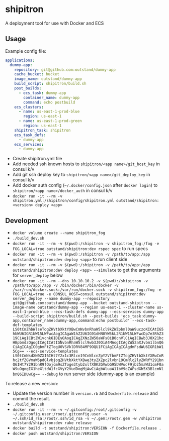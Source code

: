 # shipitron
A deployment tool for use with Docker and ECS

## Usage

Example config file:
```yaml
applications:
  dummy-app:
    repository: git@github.com:outstand/dummy-app
    cache_bucket: bucket
    image_name: outstand/dummy-app
    build_script: shipitron/build.sh
    post_builds:
      - ecs_task: dummy-app
        container_name: dummy-app
        command: echo postbuild
    ecs_clusters:
      - name: us-east-1-prod-blue
        region: us-east-1
      - name: us-east-1-prod-green
        region: us-east-1
    shipitron_task: shipitron
    ecs_task_defs:
      - dummy-app
    ecs_services:
      - dummy-app
```

- Create shipitron.yml file
- Add needed ssh known hosts to `shipitron/<app name>/git_host_key` in consul k/v
- Add git ssh deploy key to `shipitron/<app name>/git_deploy_key` in consul k/v
- Add docker auth config (`~/.docker/config.json` after `docker login`) to `shipitron/<app name>/docker_auth` in consul k/v
- `docker run -it --rm -v shipitron.yml:/shipitron/config/shipitron.yml outstand/shipitron:<version> deploy <app>`

## Development

- `docker volume create --name shipitron_fog`
- `./build_dev.sh`
- `docker run -it --rm -v $(pwd):/shipitron -v shipitron_fog:/fog -e FOG_LOCAL=true outstand/shipitron:dev rspec spec` to run specs
- `docker run -it --rm -v $(pwd):/shipitron -v /path/to/app:/app outstand/shipitron:dev deploy <app>` to run client side
- `docker run -it --rm -v $(pwd):/shipitron -v /path/to/app:/app outstand/shipitron:dev deploy <app> --simulate` to get the arguments for `server_deploy` below
- `docker run -it --rm --dns 10.10.10.2 -v $(pwd):/shipitron -v /path/to/app:/app -v /bin/docker:/bin/docker -v /var/run/docker.sock:/var/run/docker.sock -v shipitron_fog:/fog -e FOG_LOCAL=true -e CONSUL_HOST=consul outstand/shipitron:dev server_deploy --name dummy-app --repository git@github.com:outstand/dummy-app --bucket outstand-shipitron --image-name outstand/dummy-app --region us-east-1 --cluster-name us-east-1-prod-blue --ecs-task-defs dummy-app --ecs-services dummy-app --build-script shipitron/build.sh --post-builds 'ecs_task:dummy-app,container_name:dummy-app,command:echo postbuild' --ecs-task-def-templates LS0tCmZhbWlseTogZHVtbXktYXBwCmNvbnRhaW5lcl9kZWZpbml0aW9uczoKICAtIG5hbWU6IGR1bW15LWFwcAogICAgaW1hZ2U6IG91dHN0YW5kL2R1bW15LWFwcDp7e3RhZ319CiAgICBtZW1vcnk6IDEyOAogICAgZXNzZW50aWFsOiB0cnVlCiAgICBwb3J0X21hcHBpbmdzOgogICAgICAtIGNvbnRhaW5lcl9wb3J0OiA4MAogICAgZW52aXJvbm1lbnQ6CiAgICAgIC0gbmFtZTogU0VSVklDRV84MF9OQU1FCiAgICAgICAgdmFsdWU6IGR1bW15Cg== --ecs-service-templates LS0tCmNsdXN0ZXI6IHt7Y2x1c3Rlcn19CnNlcnZpY2VfbmFtZTogZHVtbXktYXBwCnRhc2tfZGVmaW5pdGlvbjogZHVtbXktYXBwe3tyZXZpc2lvbn19CmRlc2lyZWRfY291bnQ6IHt7Y291bnR9fQojcm9sZToge3tyb2xlfX0KZGVwbG95bWVudF9jb25maWd1cmF0aW9uOgogIG1heGltdW1fcGVyY2VudDogMjAwCiAgbWluaW11bV9oZWFsdGh5X3BlcmNlbnQ6IDUwCg== --debug` to run server side (dummy-app is an example)

To release a new version:
- Update the version number in `version.rb` and `Dockerfile.release` and commit the result.
- `./build_dev.sh`
- `docker run -it --rm -v ~/.gitconfig:/root/.gitconfig -v ~/.gitconfig.user:/root/.gitconfig.user -v ~/.ssh/id_rsa:/root/.ssh/id_rsa -v ~/.gem:/root/.gem -w /shipitron outstand/shipitron:dev rake release`
- `docker build -t outstand/shipitron:VERSION -f Dockerfile.release .`
- `docker push outstand/shipitron:VERSION`
